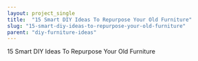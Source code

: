 ```yaml
---
layout: project_single
title:  "15 Smart DIY Ideas To Repurpose Your Old Furniture"
slug: "15-smart-diy-ideas-to-repurpose-your-old-furniture"
parent: "diy-furniture-ideas"
---
```

15 Smart DIY Ideas To Repurpose Your Old Furniture